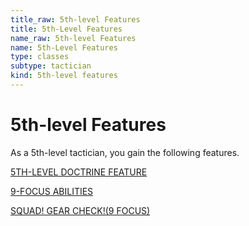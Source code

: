 ```yaml
---
title_raw: 5th-level Features
title: 5th-Level Features
name_raw: 5th-level Features
name: 5th-Level Features
type: classes
subtype: tactician
kind: 5th-level features
---
```


# 5th-level Features

As a 5th-level tactician, you gain the following features.

[5TH-LEVEL DOCTRINE FEATURE](./5th-Level%20Doctrine%20Feature/5th-Level%20Doctrine%20Feature.md)

[9-FOCUS ABILITIES](./9-Focus%20Abilities.md)

[SQUAD! GEAR CHECK!(9 FOCUS)](<./Squad%20Gear%20CHECK(9%20FOCUS).md>)
